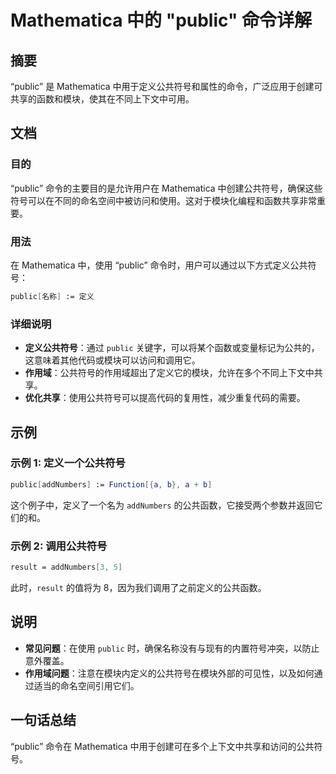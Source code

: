 <!--
Meta Description: # Mathematica 中的 "public" 命令详解 ## 摘要 “public” 是 Mathematica 中用于定义公共符号和属性的命令，广泛应用于创建可共享的函数和模块，使其在不同上下文中可用。 ## 文档 ### 目的 “public” 命令的主要目的是允许用户在 Mathemat...
Meta Keywords: public, mathematica, addnumbers, result, 命令详解
-->

# Mathematica 中的 "public" 命令详解

## 摘要
“public” 是 Mathematica 中用于定义公共符号和属性的命令，广泛应用于创建可共享的函数和模块，使其在不同上下文中可用。

## 文档
### 目的
“public” 命令的主要目的是允许用户在 Mathematica 中创建公共符号，确保这些符号可以在不同的命名空间中被访问和使用。这对于模块化编程和函数共享非常重要。

### 用法
在 Mathematica 中，使用 “public” 命令时，用户可以通过以下方式定义公共符号：

```mathematica
public[名称] := 定义
```

### 详细说明
- **定义公共符号**：通过 `public` 关键字，可以将某个函数或变量标记为公共的，这意味着其他代码或模块可以访问和调用它。
- **作用域**：公共符号的作用域超出了定义它的模块，允许在多个不同上下文中共享。
- **优化共享**：使用公共符号可以提高代码的复用性，减少重复代码的需要。

## 示例
### 示例 1: 定义一个公共符号
```mathematica
public[addNumbers] := Function[{a, b}, a + b]
```
这个例子中，定义了一个名为 `addNumbers` 的公共函数，它接受两个参数并返回它们的和。

### 示例 2: 调用公共符号
```mathematica
result = addNumbers[3, 5]
```
此时，`result` 的值将为 8，因为我们调用了之前定义的公共函数。

## 说明
- **常见问题**：在使用 `public` 时，确保名称没有与现有的内置符号冲突，以防止意外覆盖。
- **作用域问题**：注意在模块内定义的公共符号在模块外部的可见性，以及如何通过适当的命名空间引用它们。

## 一句话总结
“public” 命令在 Mathematica 中用于创建可在多个上下文中共享和访问的公共符号。